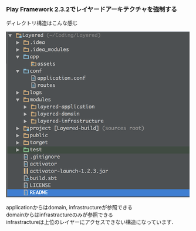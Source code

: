 ### Play Framework 2.3.2でレイヤードアーキテクチャを強制する


ディレクトリ構造はこんな感じ

![](Structure.png)

applicationからはdomain, infrastructureが参照できる  
domainからはinfrastractureのみが参照できる  
infrastractureは上位のレイヤーにアクセスできない構造になっています．
